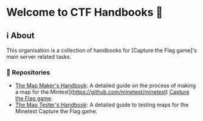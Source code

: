 # Welcome to CTF Handbooks :wave:

## :information_source: About

This organisation is a collection of handbooks for [Capture the Flag game]'s main server related tasks.

### :file_folder: Repositories

- [The Map Maker's Handbook](https://github.com/CTF-handbooks/map-maker-handbook): A detailed guide on the process of making a map for the Mintest](https://github.com/minetest/minetest) [Capture the Flag game](https://github.com/MT-CTF/capturetheflag).
- [The Map Tester's Handbook](https://github.com/CTF-handbooks/map-tester-handbook): A detailed guide to testing maps for the Minetest Capture the Flag game.